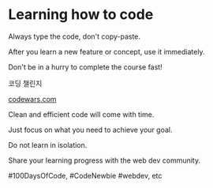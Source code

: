 # Learning how to code

Always type the code, don't copy-paste. 

After you learn a new feature or concept, use it immediately. 

Don't be in a hurry to complete the course fast! 

코딩 챌린지 

[codewars.com](https://www.codewars.com/)

Clean and efficient code will come with time. 


Just focus on what you need to achieve your goal. 


Do not learn in isolation. 


Share your learning progress with the web dev community.

#100DaysOfCode, #CodeNewbie #webdev, etc

